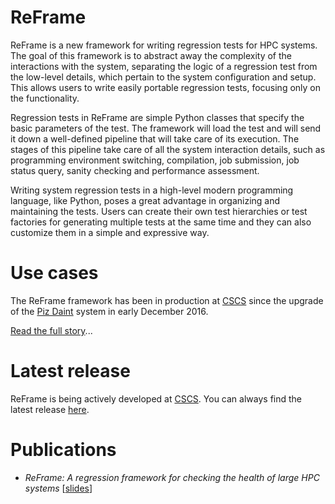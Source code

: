 # ReFrame

ReFrame is a new framework for writing regression tests for HPC systems.
The goal of this framework is to abstract away the complexity of the interactions with the system, separating the logic of a regression test from the low-level details, which pertain to the system configuration and setup.
This allows users to write easily portable regression tests, focusing only on the functionality.

Regression tests in ReFrame are simple Python classes that specify the basic parameters of the test.
The framework will load the test and will send it down a well-defined pipeline that will take care of its execution.
The stages of this pipeline take care of all the system interaction details, such as programming environment switching, compilation, job submission, job status query, sanity checking and performance assessment.

Writing system regression tests in a high-level modern programming language, like Python, poses a great advantage in organizing and maintaining the tests.
Users can create their own test hierarchies or test factories for generating multiple tests at the same time and they can also customize them in a simple and expressive way.

<!--# Citing the Framework

If you use the framework please cite:

*ReFrame* [Reference of CUG paper](/).-->

# Use cases

The ReFrame framework has been in production at [CSCS](http://www.cscs.ch) since the upgrade of the [Piz Daint](http://www.cscs.ch/computers/piz_daint/index.html) system in early December 2016.

[Read the full story](/usecases)...

# Latest release

ReFrame is being actively developed at [CSCS](http://www.cscs.ch/). You can always find the latest release [here](https://github.com/eth-cscs/reframe/releases/latest).


# Publications
* _ReFrame: A regression framework for checking the health of large HPC systems_ [[slides](/files/reframe-cug17-slides.pdf)]
